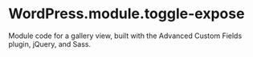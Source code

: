 # WordPress.module.toggle-expose
Module code for a gallery view, built with the Advanced Custom Fields plugin, jQuery, and Sass.
